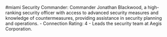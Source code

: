 #miami 
Security Commander: Commander Jonathan Blackwood, a high-ranking security officer with access to advanced security measures and knowledge of countermeasures, providing assistance in security planning and operations. - Connection Rating: 4 - Leads the security team at Aegis Corporation.